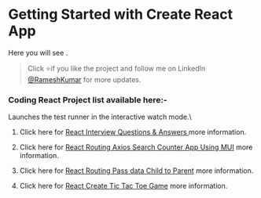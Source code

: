 # Getting Started with Create React App

Here you will see . 

   > Click :star:if you like the project and follow me on LinkedIn [@RameshKumar](https://www.linkedin.com/in/ramesh-kumar-choudhary/) for more updates.

   ### Coding React Project list available here:-

   Launches the test runner in the interactive watch mode.\
   1. Click here for [React Interview Questions & Answers ](https://github.com/rseetech/React-interview-questions) more information.

   2. Click here for [React Routing Axios Search Counter App Using MUI](https://github.com/rseetech/react-routing-axios-search-counter-app-using-mui) more information.

   3. Click here for [React Routing Pass data Child to Parent](https://github.com/rseetech/react-router-axios-pass-data-child-to-parent) more information.

   4. Click here for [React Create Tic Tac Toe Game](https://github.com/rseetech/react-create-tic-tac-toe-game) more information.


